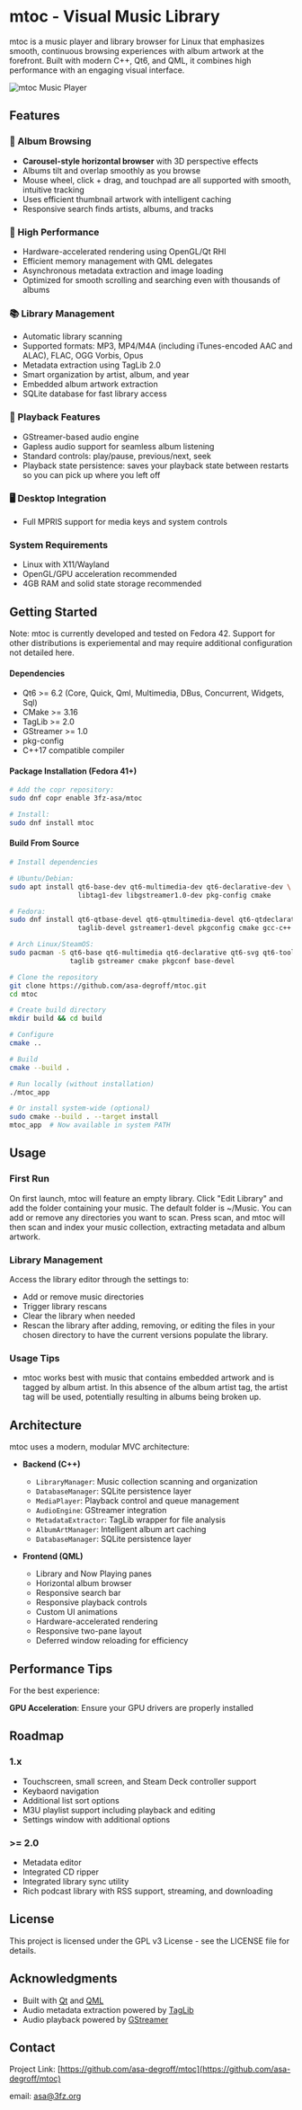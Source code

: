 # mtoc - Visual Music Library

mtoc is a music player and library browser for Linux that emphasizes smooth, continuous browsing experiences with album artwork at the forefront. Built with modern C++, Qt6, and QML, it combines high performance with an engaging visual interface. 

![mtoc Music Player](resources/banner/mtoc-banner.png)

## Features

### 🎨 Album Browsing
- **Carousel-style horizontal browser** with 3D perspective effects
- Albums tilt and overlap smoothly as you browse
- Mouse wheel, click + drag, and touchpad are all supported with smooth, intuitive tracking
- Uses efficient thumbnail artwork with intelligent caching
- Responsive search finds artists, albums, and tracks

### 🚀 High Performance
- Hardware-accelerated rendering using OpenGL/Qt RHI
- Efficient memory management with QML delegates
- Asynchronous metadata extraction and image loading
- Optimized for smooth scrolling and searching even with thousands of albums

### 📚 Library Management
- Automatic library scanning
- Supported formats: MP3, MP4/M4A (including iTunes-encoded AAC and ALAC), FLAC, OGG Vorbis, Opus
- Metadata extraction using TagLib 2.0
- Smart organization by artist, album, and year
- Embedded album artwork extraction
- SQLite database for fast library access

### 🎵 Playback Features
- GStreamer-based audio engine
- Gapless audio support for seamless album listening
- Standard controls: play/pause, previous/next, seek
- Playback state persistence: saves your playback state between restarts so you can pick up where you left off

### 🖥️ Desktop Integration
- Full MPRIS support for media keys and system controls

### System Requirements
- Linux with X11/Wayland
- OpenGL/GPU acceleration recommended
- 4GB RAM and solid state storage recommended

## Getting Started

Note: mtoc is currently developed and tested on Fedora 42. Support for other distributions is experiemental and may require additional configuration not detailed here.

#### Dependencies
- Qt6 >= 6.2 (Core, Quick, Qml, Multimedia, DBus, Concurrent, Widgets, Sql)
- CMake >= 3.16
- TagLib >= 2.0
- GStreamer >= 1.0
- pkg-config
- C++17 compatible compiler

#### Package Installation (Fedora 41+)

```bash
# Add the copr repository:
sudo dnf copr enable 3fz-asa/mtoc

# Install:
sudo dnf install mtoc
```


#### Build From Source

```bash
# Install dependencies

# Ubuntu/Debian:
sudo apt install qt6-base-dev qt6-multimedia-dev qt6-declarative-dev \
                 libtag1-dev libgstreamer1.0-dev pkg-config cmake

# Fedora:
sudo dnf install qt6-qtbase-devel qt6-qtmultimedia-devel qt6-qtdeclarative-devel \
                 taglib-devel gstreamer1-devel pkgconfig cmake gcc-c++

# Arch Linux/SteamOS:
sudo pacman -S qt6-base qt6-multimedia qt6-declarative qt6-svg qt6-tools \
               taglib gstreamer cmake pkgconf base-devel

# Clone the repository
git clone https://github.com/asa-degroff/mtoc.git
cd mtoc

# Create build directory
mkdir build && cd build

# Configure
cmake ..

# Build
cmake --build .

# Run locally (without installation)
./mtoc_app

# Or install system-wide (optional)
sudo cmake --build . --target install
mtoc_app  # Now available in system PATH
```

## Usage

### First Run

On first launch, mtoc will feature an empty library. Click "Edit Library" and add the folder containing your music. The default folder is ~/Music. You can add or remove any directories you want to scan. Press scan, and mtoc will then scan and index your music collection, extracting metadata and album artwork.


### Library Management

Access the library editor through the settings to:
- Add or remove music directories
- Trigger library rescans
- Clear the library when needed
- Rescan the library after adding, removing, or editing the files in your chosen directory to have the current versions populate the library. 

### Usage Tips
- mtoc works best with music that contains embedded artwork and is tagged by album artist. In this absence of the album artist tag, the artist tag will be used, potentially resulting in albums being broken up. 

## Architecture

mtoc uses a modern, modular MVC architecture:

- **Backend (C++)**
  - `LibraryManager`: Music collection scanning and organization
  - `DatabaseManager`: SQLite persistence layer
  - `MediaPlayer`: Playback control and queue management
  - `AudioEngine`: GStreamer integration
  - `MetadataExtractor`: TagLib wrapper for file analysis
  - `AlbumArtManager`: Intelligent album art caching
  - `DatabaseManager`: SQLite persistence layer


- **Frontend (QML)**
  - Library and Now Playing panes
  - Horizontal album browser
  - Responsive search bar
  - Responsive playback controls
  - Custom UI animations
  - Hardware-accelerated rendering
  - Responsive two-pane layout
  - Deferred window reloading for efficiency

## Performance Tips

For the best experience:

**GPU Acceleration**: Ensure your GPU drivers are properly installed

## Roadmap

### 1.x
- Touchscreen, small screen, and Steam Deck controller support
- Keybaord navigation
- Additional list sort options
- M3U playlist support including playback and editing
- Settings window with additional options

### >= 2.0
- Metadata editor
- Integrated CD ripper
- Integrated library sync utility
- Rich podcast library with RSS support, streaming, and downloading

## License

This project is licensed under the GPL v3 License - see the LICENSE file for details.

## Acknowledgments

- Built with [Qt](https://www.qt.io/) and [QML](https://doc.qt.io/qt-6/qmlapplications.html)
- Audio metadata extraction powered by [TagLib](https://taglib.org/)
- Audio playback powered by [GStreamer](https://gstreamer.freedesktop.org/)

## Contact

Project Link: [https://github.com/asa-degroff/mtoc](https://github.com/asa-degroff/mtoc)

email: asa@3fz.org
